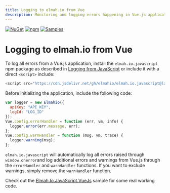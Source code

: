 ```yaml
---
title: Logging to elmah.io from Vue
description: Monitoring and logging errors happening in Vue.js applications is easy with elmah.io. Learn about how to set up client-side logging in Vue.js.
---
```


[![NuGet](https://img.shields.io/nuget/v/elmah.io.javascript.svg)](https://www.nuget.org/packages/elmah.io.javascript)
[![npm](https://img.shields.io/npm/v/elmah.io.javascript.svg)](https://www.npmjs.com/package/elmah.io.javascript)
[![Samples](https://img.shields.io/badge/samples-1-brightgreen.svg)](https://github.com/elmahio/elmah.io.javascript/tree/main/samples/Elmah.Io.JavaScript.VueJs)

# Logging to elmah.io from Vue

To log all errors from a Vue.js application, install the `elmah.io.javascript` npm package as described in [Logging from JavaScript](https://docs.elmah.io/logging-to-elmah-io-from-javascript/) or include it with a direct `<script>` include:

```javascript
<script src="https://cdn.jsdelivr.net/gh/elmahio/elmah.io.javascript@latest/dist/elmahio.min.js" type="text/javascript"></script>
```

Before initializing the application, include the following code:

```javascript
var logger = new Elmahio({
  apiKey: "API_KEY",
  logId: "LOG_ID"
});
Vue.config.errorHandler = function (err, vm, info) {
  logger.error(err.message, err);
};
Vue.config.warnHandler = function (msg, vm, trace) {
  logger.warning(msg);
};
```

`elmah.io.javascript` will automatically log all errors raised through `window.onerror`and log additional errors and warnings from Vue.js through the `errorHandler` and `warnHandler` functions. If you want to exclude warnings, simply remove the `warnHandler` function.

Check out the <a href="https://github.com/elmahio/elmah.io.javascript/tree/main/samples/Elmah.Io.JavaScript.VueJs" target="_blank" rel="noopener noreferrer">Elmah.Io.JavaScript.VueJs</a> sample for some real working code.